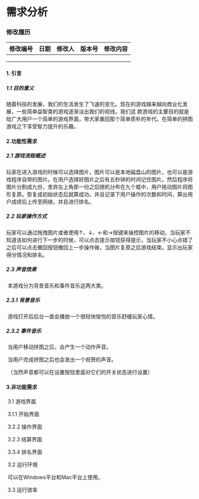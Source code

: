 # 需求分析

### 修改履历

| 修改编号 |  日期  | 修改人  | 版本号  | 修改内容 |
| :--: | :--: | :--: | :--: | :--: |
|      |      |      |      |      |
|      |      |      |      |      |
|      |      |      |      |      |



#### 1. 引言

##### 	1.1 目的意义

​	随着科技的发展，我们的生活发生了飞速的变化。现在的游戏越来越向商业化发展，一些简单益智类的游戏逐渐淡出我们的视线。我们这	款游戏的主要目的就是给广大用户一个简单的游戏界面，带大家重回那个简单质朴的年代。在简单的拼图游戏之下享受智力提升的乐趣。

#### 2.功能性需求

##### 	2.1 游戏流程概述

​	玩家在进入游戏的时候可以选择图片，图片可以是本地磁盘山的图片，也可以是游戏程序自带的图片。在用户选择好图片之后有五秒钟的时间记住图片。然后程序将图片分割成九份，舍弃左上角那一份之后随机分布在九个框中，用户拖动图片将图形复原。恢复成初始状态后就算成功。并且记录下用户操作的次数和时间，算出用户成绩后上传至网络，并且进行排名。

##### 	2.2 玩家操作方式

​	玩家可以通过拖拽图片或者使用↑、↓、←和→按键来操控图片的移动，当玩家不知道该如何进行下一步的时候，可以点击提示按钮获得提示，当玩家不小心点错了之后可以点击撤回按钮撤回上一步操作做，当图片复原之后游戏结束。显示出玩家得分情况和排名。

##### 	2.3 声音效果

​	本游戏分为背景音乐和事件音乐这两大类。

##### 	2.3.1 背景音乐

​	游戏打开后后台一直会播放一个很轻快愉悦的音乐舒缓玩家心情。

##### 	2.3.2 事件音乐

​	当用户移动拼图之后，会产生一个动作声音。

​	当用户完成拼图之后也会发出一个祝贺的声音。

​	（当然声音都可以在设置按钮里面对它们的开关状态进行设置）

#### 3.非功能需求

​	3.1 游戏界面

​		3.1.1 开始界面

​		3.2.2 操作界面

​		3.2.3 结算界面

​		3.3.4 排名界面

​	3.2 运行环境

​	可以在Windows平台和Mac平台上使用。

​	3.3 运行效率



#### 